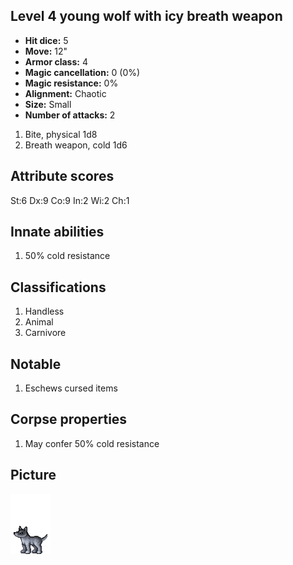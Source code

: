 ## Level 4 young wolf with icy breath weapon

- **Hit dice:** 5
- **Move:** 12"
- **Armor class:** 4
- **Magic cancellation:** 0 (0%)
- **Magic resistance:** 0%
- **Alignment:** Chaotic
- **Size:** Small
- **Number of attacks:** 2
1. Bite, physical 1d8
2. Breath weapon, cold 1d6

## Attribute scores

St:6 Dx:9 Co:9 In:2 Wi:2 Ch:1

## Innate abilities

1. 50% cold resistance

## Classifications

1. Handless
2. Animal
3. Carnivore

## Notable

1. Eschews cursed items

## Corpse properties

1. May confer 50% cold resistance

## Picture

![Winter wolf cub](https://github.com/hyvanmielenpelit/GnollHackTileSet/blob/main/Monsters/winter_wolf_cub/winter_wolf_cub.png?raw=true)
